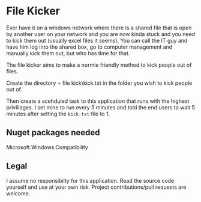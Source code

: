 # File Kicker

Ever have it on a windows network where there is a shared file that is open by another user on your network and you are now kinda stuck and you need to kick them out (usually excel files it seems). 
You can call the IT guy and have him log into the shared box, go to computer management and manually kick them out, but who has time for that.

The file kicker aims to make a normie friendly method to kick people out of files.

Create the directory + file  kick\kick.txt in the folder you wish to kick people out of.

Then create a scehduled task to this application that runs with the highest priviliages. I set mine to run every 5 minutes and told the end users to wait 5 minutes after setting the `kick.txt` file to 1. 

## Nuget packages needed
Microsoft.Windows.Compatibility

## Legal

I assume no responsibilty for this application. Read the source code yourself and use at your own risk. 
Project contributions/pull requests are welcome. 
